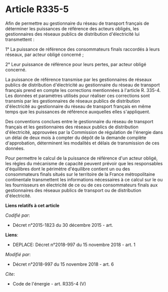 # Article R335-5

Afin de permettre au gestionnaire du réseau de transport français de déterminer les puissances de référence des acteurs
obligés, les gestionnaires des réseaux publics de distribution d'électricité lui transmettent :

1° La puissance de référence des consommateurs finals raccordés à leurs réseaux, par acteur obligé concerné ;

2° Leur puissance de référence pour leurs pertes, par acteur obligé concerné.

La puissance de référence transmise par les gestionnaires de réseaux publics de distribution d'électricité au gestionnaire du
réseau de transport français prend en compte les corrections mentionnées à l'article R. 335-4. Les données et paramètres
utilisés pour réaliser ces corrections sont transmis par les gestionnaires de réseaux publics de distribution d'électricité
au gestionnaire du réseau de transport français en même temps que les puissances de référence auxquelles elles s'appliquent.

Des conventions conclues entre le gestionnaire du réseau de transport français et les gestionnaires des réseaux publics de
distribution d'électricité, approuvées par la Commission de régulation de l'énergie dans un délai de deux mois à compter du
dépôt de la demande complète d'approbation, déterminent les modalités et délais de transmission de ces données.

Pour permettre le calcul de la puissance de référence d'un acteur obligé, les règles du mécanisme de capacité peuvent prévoir
que les responsables d'équilibres dont le périmètre d'équilibre contient un ou des consommateurs finals situés sur le
territoire de la France métropolitaine continentale transmettent les informations nécessaires à ce calcul sur le ou les
fournisseurs en électricité de ce ou de ces consommateurs finals aux gestionnaires des réseaux publics de transport ou de
distribution d'électricité.

**Liens relatifs à cet article**

_Codifié par_:

  - Décret n°2015-1823 du 30 décembre 2015 - art.

**Liens**:

  - DEPLACE: Décret n°2018-997 du 15 novembre 2018 - art. 1

_Modifié par_:

  - Décret n°2018-997 du 15 novembre 2018 - art. 6

_Cite_:

  - Code de l'énergie - art. R335-4 (V)
